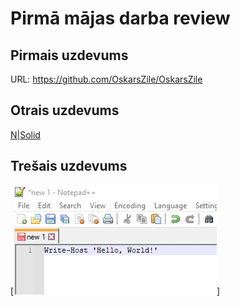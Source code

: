 # Pirmā mājas darba review


## Pirmais uzdevums

URL: https://github.com/OskarsZile/OskarsZile

## Otrais uzdevums

[N|Solid](https://github.com/OskarsZile/OskarsZile/blob/main/module_1/2.jpg)

## Trešais uzdevums

[![N|Solid](https://github.com/OskarsZile/OskarsZile/blob/main/module_1/3.jpg)]
